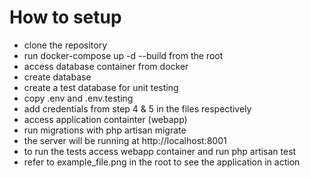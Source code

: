 # How to setup
- clone the repository
- run docker-compose up -d --build from the root
- access database container from docker
- create database
- create a test database for unit testing
- copy .env and .env.testing
- add credentials from step 4 & 5 in the files respectively
- access application containter (webapp)
- run migrations with php artisan migrate
- the server will be running at http://localhost:8001
- to run the tests access webapp container and run php artisan test
- refer to example_file.png in the root to see the application in action
